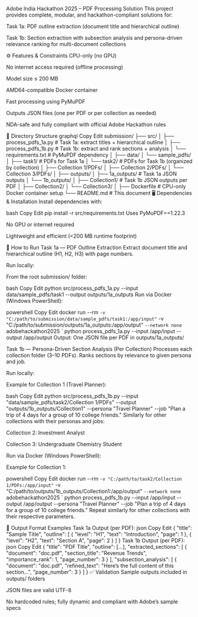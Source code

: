 Adobe India Hackathon 2025 – PDF Processing Solution
This project provides complete, modular, and hackathon-compliant solutions for:

Task 1a: PDF outline extraction (document title and hierarchical outline)

Task 1b: Section extraction with subsection analysis and persona-driven relevance ranking for multi-document collections

⚙️ Features & Constraints
CPU-only (no GPU)

No internet access required (offline processing)

Model size ≤ 200 MB

AMD64-compatible Docker container

Fast processing using PyMuPDF

Outputs JSON files (one per PDF or per collection as needed)

NDA-safe and fully compliant with official Adobe Hackathon rules

📁 Directory Structure
graphql
Copy
Edit
submission/
├── src/
│   ├── process_pdfs_1a.py          # Task 1a: extract titles + hierarchical outline
│   ├── process_pdfs_1b.py          # Task 1b: extract and rank sections + analysis
│   └── requirements.txt            # PyMuPDF dependency
│
├── data/
│   └── sample_pdfs/
│       ├── task1/                  # PDFs for Task 1a
│       └── task2/                  # PDFs for Task 1b (organized by collection)
│           ├── Collection 1/PDFs/
│           ├── Collection 2/PDFs/
│           └── Collection 3/PDFs/
│
├── outputs/
│   ├── 1a_outputs/                 # Task 1a JSON outputs
│   └── 1b_outputs/
│       ├── Collection1/            # Task 1b JSON outputs per PDF
│       ├── Collection2/
│       └── Collection3/
│
├── Dockerfile                     # CPU-only Docker container setup
└── README.md                      # This document
🖥️ Dependencies & Installation
Install dependencies with:

bash
Copy
Edit
pip install -r src/requirements.txt
Uses PyMuPDF==1.22.3

No GPU or internet required

Lightweight and efficient (<200 MB runtime footprint)

🚀 How to Run
Task 1a — PDF Outline Extraction
Extract document title and hierarchical outline (H1, H2, H3) with page numbers.

Run locally:

From the root submission/ folder:

bash
Copy
Edit
python src/process_pdfs_1a.py --input data/sample_pdfs/task1 --output outputs/1a_outputs
Run via Docker (Windows PowerShell):

powershell
Copy
Edit
docker run --rm `
  -v "C:/path/to/submission/data/sample_pdfs/task1:/app/input" `
  -v "C:/path/to/submission/outputs/1a_outputs:/app/output" `
  --network none `
  adobehackathon2025 `
  python process_pdfs_1a.py --input /app/input --output /app/output
Output: One JSON file per PDF in outputs/1a_outputs/

Task 1b — Persona-Driven Section Analysis (Per Collection)
Processes each collection folder (3–10 PDFs). Ranks sections by relevance to given persona and job.

Run locally:

Example for Collection 1 (Travel Planner):

bash
Copy
Edit
python src/process_pdfs_1b.py --input "data/sample_pdfs/task2/Collection 1/PDFs" --output "outputs/1b_outputs/Collection1" --persona "Travel Planner" --job "Plan a trip of 4 days for a group of 10 college friends."
Similarly for other collections with their personas and jobs:

Collection 2: Investment Analyst

Collection 3: Undergraduate Chemistry Student

Run via Docker (Windows PowerShell):

Example for Collection 1:

powershell
Copy
Edit
docker run --rm `
  -v "C:/path/to/task2/Collection 1/PDFs:/app/input" `
  -v "C:/path/to/outputs/1b_outputs/Collection1:/app/output" `
  --network none `
  adobehackathon2025 `
  python process_pdfs_1b.py --input /app/input --output /app/output --persona "Travel Planner" --job "Plan a trip of 4 days for a group of 10 college friends."
Repeat similarly for other collections with their respective parameters.

📄 Output Format Examples
Task 1a Output (per PDF):
json
Copy
Edit
{
  "title": "Sample Title",
  "outline": [
    { "level": "H1", "text": "Introduction", "page": 1 },
    { "level": "H2", "text": "Section A", "page": 2 }
  ]
}
Task 1b Output (per PDF):
json
Copy
Edit
{
  "title": "PDF Title",
  "outline": [...],
  "extracted_sections": [
    {
      "document": "doc.pdf",
      "section_title": "Revenue Trends",
      "importance_rank": 1,
      "page_number": 3
    }
  ],
  "subsection_analysis": [
    {
      "document": "doc.pdf",
      "refined_text": "Here’s the full content of this section...",
      "page_number": 3
    }
  ]
}
✅ Validation
Sample outputs included in outputs/ folders

JSON files are valid UTF-8

No hardcoded rules; fully dynamic and compliant with Adobe’s sample specs
